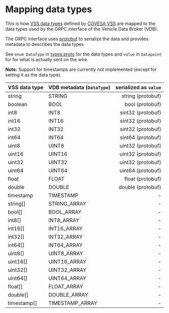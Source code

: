 # Mapping data types

This is how [VSS data types](https://covesa.github.io/vehicle_signal_specification/rule_set/data_entry/data_types/)
defined by [COVESA VSS](https://covesa.github.io/vehicle_signal_specification/) are mapped to the data types used by
the GRPC interface of the Vehicle Data Broker (VDB).

The GRPC interface uses [protobuf](https://developers.google.com/protocol-buffers/docs/proto3#scalar) to serialize the data and provides metadata to describes the data types

See `enum DataType` in [types.proto](../proto/kuksa/val/v1/types.proto) for the data types and `value` in `Datapoint` for for what is actually sent on the wire.

**Note:** Support for timestamps are currently not implemented (except for setting it as the data type).

| VSS data type | VDB metadata (`DataType`) | serialized as `value` |
|---------------|:--------------------------|----------------------:|
| string        | STRING                    |     string (protobuf) |
| boolean       | BOOL                      |     bool   (protobuf) |
| int8          | INT8                      |     sint32 (protobuf) |
| int16         | INT16                     |     sint32 (protobuf) |
| int32         | INT32                     |     sint32 (protobuf) |
| int64         | INT64                     |     sint64 (protobuf) |
| uint8         | UINT8                     |     uint32 (protobuf) |
| uint16        | UINT16                    |     uint32 (protobuf) |
| uint32        | UINT32                    |     uint32 (protobuf) |
| uint64        | UINT64                    |     uint64 (protobuf) |
| float         | FLOAT                     |     float  (protobuf) |
| double        | DOUBLE                    |     double (protobuf) |
| timestamp     | TIMESTAMP                 |                     - |
| string[]      | STRING_ARRAY              |                     - |
| bool[]        | BOOL_ARRAY                |                     - |
| int8[]        | INT8_ARRAY                |                     - |
| int16[]       | INT16_ARRAY               |                     - |
| int32[]       | INT32_ARRAY               |                     - |
| int64[]       | INT64_ARRAY               |                     - |
| uint8[]       | UINT8_ARRAY               |                     - |
| uint16[]      | UINT16_ARRAY              |                     - |
| uint32[]      | UINT32_ARRAY              |                     - |
| uint64[]      | UINT64_ARRAY              |                     - |
| float[]       | FLOAT_ARRAY               |                     - |
| double[]      | DOUBLE_ARRAY              |                     - |
| timestamp[]   | TIMESTAMP_ARRAY           |                     - |
